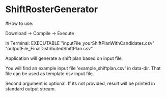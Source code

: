 # ShiftRosterGenerator

#How to use:

Download -> Compile -> Execute

In Terminal:
EXECUTABLE "inputFile_yourShiftPlanWithCandidates.csv" "outputFile_FinalDistributedShiftPlan.csv"

Application will generate a shift plan based on input file.

You will find an example input file 'example_shiftplan.csv' in data-dir. That file can be used as template csv input file.

Second argument is optional. If its not provided, result will be printed in standard output stream.
